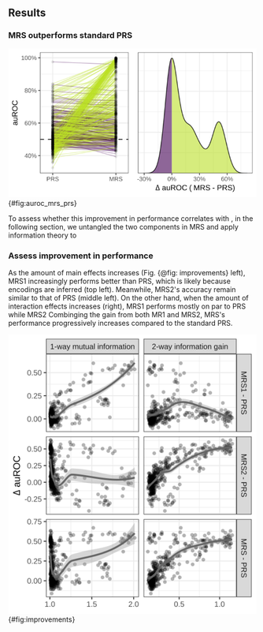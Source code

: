 ## Results

### MRS outperforms standard PRS

![MRS produces improved auROC in the majority (335 green lines) of the 450 simulated datasets (each line represents a dataset). In many datasets, the original method performs poorly (auROC < 60%) while the new method yields auROC over 90%. This improvement in performance can be seen at the second peak (~50% auROC increase) in the density of the difference between two methods (right).](images/ori_vs_MRS_auROC_.svg){#fig:auroc_mrs_prs}

To assess whether this improvement in performance correlates with , in the following section, we untangled the two components in MRS and apply information theory to 

### Assess improvement in performance

As the amount of main effects increases (Fig. {@fig: improvements} left), MRS1 increasingly performs better than PRS, which is likely because encodings are inferred (top left).
Meanwhile, MRS2's accuracy remain similar to that of PRS (middle left).
On the other hand, when the amount of interaction effects increases (right), MRS1 performs mostly on par to PRS while MRS2
Combinging the gain from both MR1 and MRS2, MRS's performance progressively increases compared to the standard PRS.

![Combining 1-way (MRS1) and 2-way (MRS2) risk scores, MRS shows increasing outperformance to standard PRS as dataset contains more main and interaction effects](images/improvements_train_ms.svg){#fig:improvements}